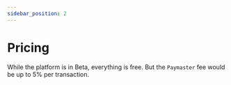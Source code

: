 ```yaml
---
sidebar_position: 2
---
```

# Pricing

While the platform is in Beta, everything is free. But the `Paymaster` fee would be up to 5% per transaction.  
